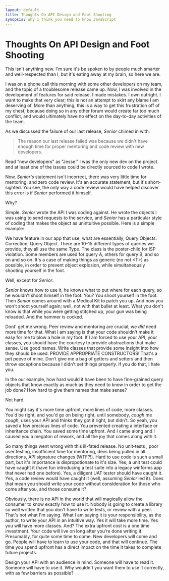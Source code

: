 ```yaml
---
layout: default
title: Thoughts On API Design and Foot Shooting
synopsis: why I think you need to know JavaScript
---      
```

# Thoughts On API Design and Foot Shooting

This isn't anything new. I'm sure it's be spoken to by people much smarter and well-respected than I, but it's eating away at my brain, so here we are.

I was on a phone call this morning with some other developers on my team, and the topic of a troublesome release came up. Now, I was involved in the development of features for said release. I made mistakes. I own outright. I want to make that very clear; this is not an attempt to skirt any blame I am deserving of. More than anything, this is a way to get this frustration off of my chest, because doing so in any other forum would create far too much conflict, and would ultimately have no effect on the day-to-day activities of the team.

As we discussed the failure of our last release, _Senior_ chimed in with:

>The reason our last release failed was because we didn't have enough time for proper mentoring and code review with new developers.

Read "new developers" as "Jesse." I was the only new dev on the project and at least one of the issues could be directly sourced to code I wrote.

Now, _Senior's_ statement isn't incorrect, there was very little time for mentoring, and zero code review. It's an accurate statement, but it's short-sighted. You see, the only way a code review would have helped discover this error is if _Senior_ performed it himself.

Why?

Simple. _Senior_ wrote the API I was coding against. He wrote the objects I was using to send requests to the service, and _Senior_ has a particular style of coding that makes the object as unintuitive possible. Here is a simple example:

We have feature in our app that use, what are essentially, Query Objects. Correction, Query Object. There are 10-15 different types of queries we provide, they all use the same Type. The class is the poster-child for ISP violation. Some members are used for query A, others for query B, and so on and so on. It's a case of making things as generic (no not &lt;T&gt;) as possible, in order to prevent object explosion, while simultaneously shooting yourself in the foot.

Well, except for _Senior_.

_Senior_ knows how to use it, he knows what to put where for each query, so he wouldn't shoot himself in the foot. You? You shoot yourself in the foot. Then _Senior_ comes around with a Medical Kit to patch you up. And now you won't shoot yourself again; well, not with that bullet at least. What you don't know is that while you were getting stitched up, your gun was being reloaded. And the hammer is cocked.

Dont' get me wrong. Peer review and mentoring are crucial; we _did_ need more time for that. What I am saying is that your code shouldn't make it easy for me to blow a hole in my foot. If I am forced to use your API, your classes, you should have the courtesy to provide abstractions that make sense. Use good names. Write classes that provide some insight into how they should be used. PROVIDE APPROPRIATE CONSTRUCTORS! That's a pet peeve of mine. Don't give me a bag of getters and setters and then throw exceptions because I didn't set things properly. If you do that, I hate you.

In the our example, how hard would it have been to have fine-grained query objects that know exactly as much as they need to know in order to get the job done? How hard to give them names that make sense?

Not hard.

You might say it's more time upfront, more lines of code, more classes. You'd be right, and you'd go on being right, until somebody, *cough* me *cough*, uses your API and thinks they got it right, but didn't. So yeah, you saved a few precious lines of code. You prevented creating a interface or inheritance chain. You saved some time upfront. And I came along and I caused you a megaton of rework, and all the joy that comes along with it.

So many things went wrong with this ill-fated release. No unit-tests , poor user testing, insufficient time for mentoring, devs being pulled in all directions, API signature changes (WTF?!). Hard to use code is such a small part, but it's importance is dispropotionate to it's size. Yes, a unit test could have caught it (have fun introducing a test suite into a legacy winforms app that never had one before). Yes, a diligent UAT tester should have caught it. Yes, a code review would have caught it (well, assuming _Senior_ led it). Does that mean you should write your code without consideration for those who come after you, and those consume it?
	
Obviously, there is no API in the world that will magically allow the consumer to know exactly how to use it. Nobody is going to create a library so well written that you don't have to write tests, or review with a peer. That's not what I'm saying. What I am saying it is your responsibility, as the author, to write your API in an intuitive way. Yes it will take more time. Yes you will have more classes. And? The extra upfront cost is a one time investment. Your code will live on long after you're done writing it. Presumably, for quite some time to come. New developers will come and go. People will have to learn to use your code, and that will continue. The time you spend upfront has a direct impact on the time it takes to complete future projects.

Design your API with an audience in mind. Someone will have to read it. Someone will have to use it. Why wouldn't you want them to use it correctly, with as few barriers as possible?